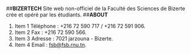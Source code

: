 ##**BIZERTECH**
Site web non-officiel de la Faculté des Sciences de Bizerte crée et opéré par les étudiants.
##**ABOUT**
1. Item 1 Téléphone : +216 72 590 717 / +216 72 591 906.
1. Item 2 Fax : +216 72 590 566. 
1. Item 3 Adresse : 7021 jarzouna - Bizerte.
1. Item 4 Email : fsb@fsb.rnu.tn. 

